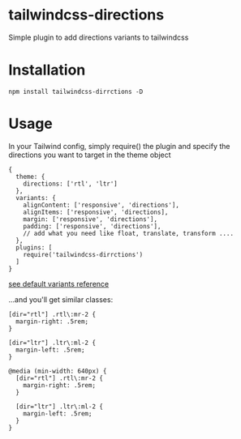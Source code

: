 # tailwindcss-directions

Simple plugin to add directions variants to tailwindcss

# Installation

`npm install tailwindcss-dirrctions -D`

# Usage

In your Tailwind config, simply require() the plugin and specify the directions you want to target in the theme object

```
{
  theme: {
    directions: ['rtl', 'ltr']
  },
  variants: {
    alignContent: ['responsive', 'directions'],
    alignItems: ['responsive', 'directions],
    margin: ['responsive', 'directions'],
    padding: ['responsive', 'directions'],
    // add what you need like float, translate, transform ....
  },
  plugins: [
    require('tailwindcss-dirrctions')
  ]
}
```

[see default variants reference](https://tailwindcss.com/docs/configuring-variants#default-variants-reference)

...and you'll get similar classes:

```
[dir="rtl"] .rtl\:mr-2 {
  margin-right: .5rem;
}

[dir="ltr"] .ltr\:ml-2 {
  margin-left: .5rem;
}

@media (min-width: 640px) {
  [dir="rtl"] .rtl\:mr-2 {
    margin-right: .5rem;
  }

  [dir="ltr"] .ltr\:ml-2 {
    margin-left: .5rem;
  }
}
```
